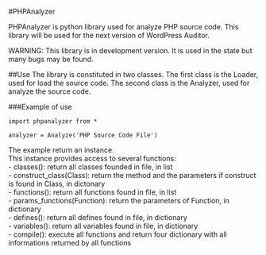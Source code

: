 #PHPAnalyzer

PHPAnalyzer is python library used for analyze PHP source code. This library will be used for the next version of WordPress Auditor.  

WARNING: This library is in development version. It is used in the state but many bugs may be found.  

##Use
The library is constituted in two classes. The first class is the Loader, used for load the source code. The second class is the Analyzer, used for analyze the source code.  

###Example of use
```
import phpanalyzer from *

analyzer = Analyze('PHP Source Code File')
```
The example return an instance.  
This instance provides access to several functions:  
	- classes(): return all classes founded in file, in list  
	- construct_class(Class): return the method and the parameters if construct is found in Class, in dictonary  
	- functions(): return all functions found in file, in list  
	- params_functions(Function): return the parameters of Function, in dictionary  
	- defines(): return all defines found in file, in dictionary  
	- variables(): return all variables found in file, in dictionary  
	- compile(): execute all functions and return four dictionary with all informations returned by all functions  
